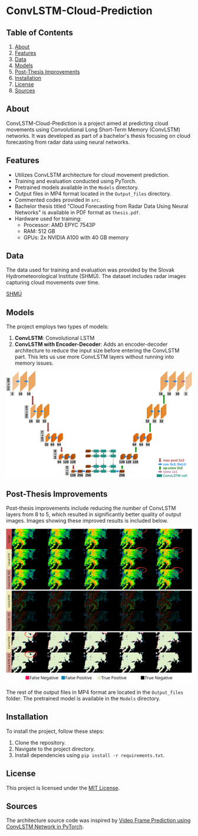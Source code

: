 # ConvLSTM-Cloud-Prediction

## Table of Contents

1. [About](#about)
2. [Features](#features)
3. [Data](#data)
4. [Models](#models)
5. [Post-Thesis Improvements](#post-thesis-improvements)
6. [Installation](#installation)
7. [License](#license)
8. [Sources](#sources)

## About

ConvLSTM-Cloud-Prediction is a project aimed at predicting cloud movements using Convolutional Long Short-Term Memory (ConvLSTM) networks. It was developed as part of a bachelor's thesis focusing on cloud forecasting from radar data using neural networks.

## Features

- Utilizes ConvLSTM architecture for cloud movement prediction.
- Training and evaluation conducted using PyTorch.
- Pretrained models available in the `Models` directory.
- Output files in MP4 format located in the `Output_files` directory.
- Commented codes provided in `src`.
- Bachelor thesis titled "Cloud Forecasting from Radar Data Using Neural Networks" is available in PDF format as `thesis.pdf`.
- Hardware used for training: 
  - Processor: AMD EPYC 7543P
  - RAM: 512 GB
  - GPUs: 2x NVIDIA A100 with 40 GB memory

## Data

The data used for training and evaluation was provided by the Slovak Hydrometeorological Institute (SHMÚ). The dataset includes radar images capturing cloud movements over time.

[SHMÚ](https://www.shmu.sk/sk/?page=1)

## Models

The project employs two types of models:

1. **ConvLSTM**: Convolutional LSTM
2. **ConvLSTM with Encoder-Decoder**: Adds an encoder-decoder architecture to reduce the input size before entering the ConvLSTM part. This lets us use more ConvLSTM layers without running into memory issues.

![Model Architecture](Img/model.png)

## Post-Thesis Improvements

Post-thesis improvements include reducing the number of ConvLSTM layers from 8 to 5, which resulted in significantly better quality of output images. Images showing these improved results is included below.

![Results](Img/convlstm-enc-dec-5-layers.png)
![Difference](Img/diff.png)
![Binary Difference](Img/bin-diff.png)

The rest of the output files in MP4 format are located in the `Output_files` folder. The pretrained model is available in the `Models` directory.

## Installation

To install the project, follow these steps:

1. Clone the repository.
2. Navigate to the project directory.
3. Install dependencies using `pip install -r requirements.txt`.


## License

This project is licensed under the [MIT License](LICENSE).

## Sources

The architecture source code was inspired by [Video Frame Prediction using ConvLSTM Network in PyTorch](https://sladewinter.medium.com/video-frame-prediction-using-convlstm-network-in-pytorch-b5210a6ce582).
